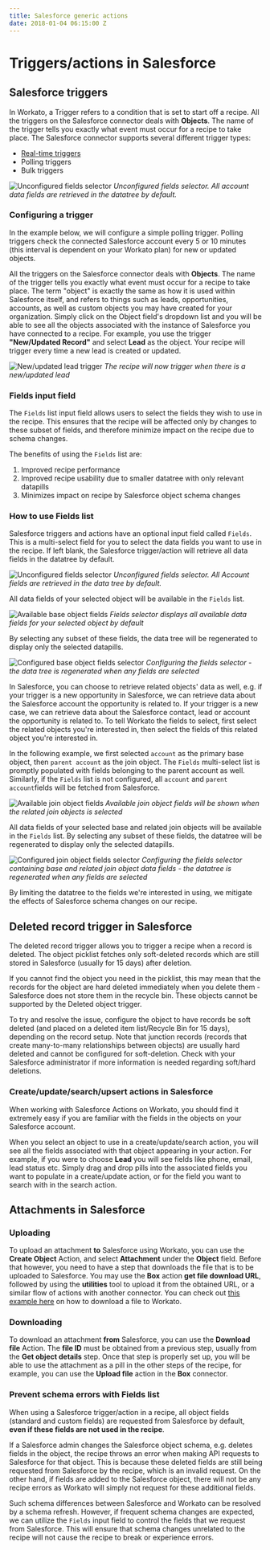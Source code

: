 ```yaml
---
title: Salesforce generic actions
date: 2018-01-04 06:15:00 Z
---
```


# Triggers/actions in Salesforce

## Salesforce triggers

In Workato, a Trigger refers to a condition that is set to start off a recipe. All the triggers on the Salesforce connector deals with **Objects**. The name of the trigger tells you exactly what event must occur for a recipe to take place. The Salesforce connector supports several different trigger types:

- [Real-time triggers](/connectors/salesforce/salesforce-real-time.md)
- Polling triggers
- Bulk triggers

![Unconfigured fields selector](~@img/salesforce-docs/unconfigured-fields-selector.gif)
*Unconfigured fields selector. All account data fields are retrieved in the datatree by default.*

### Configuring a trigger

In the example below, we will configure a simple polling trigger. Polling triggers check the connected Salesforce account every 5 or 10 minutes (this interval is dependent on your Workato plan) for new or updated objects.

All the triggers on the Salesforce connector deals with **Objects**. The name of the trigger tells you exactly what event must occur for a recipe to take place. The term "object" is exactly the same as how it is used within Salesforce itself, and refers to things such as leads, opportunities, accounts, as well as custom objects you may have created for your organization. Simply click on the Object field's dropdown list and you will be able to see all the objects associated with the instance of Salesforce you have connected to a recipe. For example, you use the trigger **"New/Updated Record"** and select **Lead** as the object. Your recipe will trigger every time a new lead is created or updated.

![New/updated lead trigger](~@img/salesforce-docs/trigger-new-updated-lead.png)
*The recipe will now trigger when there is a new/updated lead*

### Fields input field
The `Fields` list input field allows users to select the fields they wish to use in the recipe. This ensures that the recipe will be affected only by changes to these subset of fields, and therefore minimize impact on the recipe due to schema changes.

The benefits of using the `Fields` list are:
1. Improved recipe performance
2. Improved recipe usability due to smaller datatree with only relevant datapills
2. Minimizes impact on recipe by Salesforce object schema changes

### How to use Fields list
Salesforce triggers and actions have an optional input field called `Fields`. This is a multi-select field for you to select the data fields you want to use in the recipe. If left blank, the Salesforce trigger/action will retrieve all data fields in the datatree by default.

![Unconfigured fields selector](~@img/salesforce-docs/unconfigured-fields-selector.gif)
*Unconfigured fields selector. All Account fields are retrieved in the data tree by default.*

All data fields of your selected object will be available in the `Fields` list.

![Available base object fields](~@img/salesforce-docs/available-base-object-fields.gif)
*Fields selector displays all available data fields for your selected object by default*

By selecting any subset of these fields, the data tree will be regenerated to display only the selected datapills.

![Configured base object fields selector](~@img/salesforce-docs/configured-fields-selector-base-object.gif)
*Configuring the fields selector - the data tree is regenerated when any fields are selected*

In Salesforce, you can choose to retrieve related objects' data as well, e.g. if your trigger is a new opportunity in Salesforce, we can retrieve data about the Salesforce account the opportunity is related to. If your trigger is a new case, we can retrieve data about the Salesforce contact, lead or account the opportunity is related to. To tell Workato the fields to select, first select the related objects you're interested in, then select the fields of this related object you're interested in.

In the following example, we first selected `account` as the primary base object, then `parent account` as the join object. The `Fields` multi-select list is promptly populated with fields belonging to the parent account as well. Similarly, if the `Fields` list is not configured, all `account` and `parent account`fields will be fetched from Salesforce.

![Available join object fields](~@img/salesforce-docs/available-join-object-fields.gif)
*Available join object fields will be shown when the related join objects is selected*

All data fields of your selected base and related join objects will be available in the `Fields` list. By selecting any subset of these fields, the datatree will be regenerated to display only the selected datapills.

![Configured join object fields selector](~@img/salesforce-docs/configured-fields-selector-join-object.gif)
*Configuring the fields selector containing base and related join object data fields - the datatree is regenerated when any fields are selected*

By limiting the datatree to the fields we're interested in using, we mitigate the effects of Salesforce schema changes on our recipe.

## Deleted record trigger in Salesforce
The deleted record trigger allows you to trigger a recipe when a record is deleted. The object picklist fetches only soft-deleted records which are still stored in Salesforce (usually for 15 days) after deletion.

If you cannot find the object you need in the picklist, this may mean that the records for the object are hard deleted immediately when you delete them - Salesforce does not store them in the recycle bin. These objects cannot be supported by the Deleted object trigger.

To try and resolve the issue, configure the object to have records be soft deleted (and placed on a deleted item list/Recycle Bin for 15 days), depending on the record setup. Note that junction records (records that create many-to-many relationships between objects) are usually hard deleted and cannot be configured for soft-deletion. Check with your Salesforce administrator if more information is needed regarding soft/hard deletions.

### Create/update/search/upsert actions in Salesforce
When working with Salesforce Actions on Workato, you should find it extremely easy if you are familiar with the fields in the objects on your Salesforce account.

When you select an object to use in a create/update/search action, you will see all the fields associated with that object appearing in your action. For example, if you were to choose **Lead** you will see fields like phone, email, lead status etc. Simply drag and drop pills into the associated fields you want to populate in a create/update action, or for the field you want to search with in the search action.


## Attachments in Salesforce

### Uploading
To upload an attachment **to** Salesforce using Workato, you can use the **Create Object** Action, and select **Attachment** under the **Object** field. Before that however, you need to have a step that downloads the file that is to be uploaded to Salesforce. You may use the **Box** action **get file download URL**, followed by using the **utilities** tool to upload it from the obtained URL, or a similar flow of actions with another connector.  You can check out [this example here](http://docs.workato.com/handling-files-and-attachments.html#example-of-using-utilities-to-download-file-from-public-url) on how to download a file to Workato.

### Downloading
To download an attachment **from** Salesforce, you can use the **Download file** Action.  The **file ID** must be obtained from a previous step, usually from the **Get object details** step. Once that step is properly set up, you will be able to use the attachment as a pill in the other steps of the recipe, for example, you can use the **Upload file** action in the **Box** connector.

### Prevent schema errors with Fields list
When using a Salesforce trigger/action in a recipe, all object fields (standard and custom fields) are requested from Salesforce by default, **even if these fields are not used in the recipe**.

If a Salesforce admin changes the Salesforce object schema, e.g. deletes fields in the object, the recipe throws an error when making API requests to Salesforce for that object. This is because these deleted fields are still being requested from Salesforce by the recipe, which is an invalid request. On the other hand, if fields are added to the Salesforce object, there will not be any recipe errors as Workato will simply not request for these additional fields.

Such schema differences between Salesforce and Workato can be resolved by a schema refresh. However, if frequent schema changes are expected, we can utilize the `Fields` input field to control the fields that we request from Salesforce. This will ensure that schema changes unrelated to the recipe will not cause the recipe to break or experience errors.
